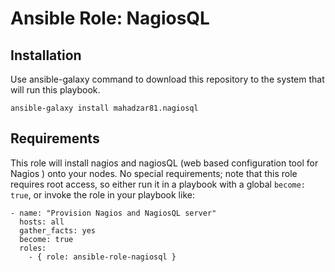 # Ansible Role: NagiosQL

## Installation
Use ansible-galaxy command to download this repository to the system that will run this playbook.

```
ansible-galaxy install mahadzar81.nagiosql
```

## Requirements
This role will install nagios and nagiosQL (web based configuration tool for Nagios ) onto your nodes.
No special requirements; note that this role requires root access, so either run it in a playbook with a global `become: true`, or invoke the role in your playbook like:

```
- name: "Provision Nagios and NagiosQL server"
  hosts: all
  gather_facts: yes
  become: true
  roles:
    - { role: ansible-role-nagiosql }

```
